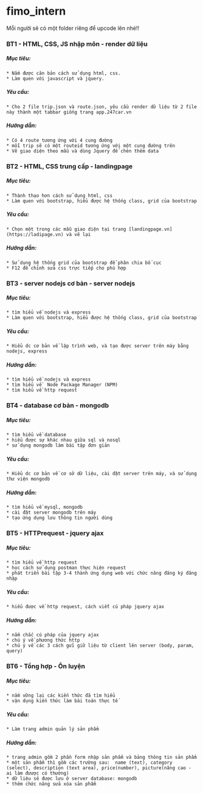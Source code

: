 # fimo_intern
Mỗi người sẽ có một folder riêng để upcode lên nhé!!
### BT1 - HTML, CSS, JS nhập môn - render dữ liệu
  ##### Mục tiêu: 
    * Nắm được căn bản cách sử dụng html, css.
    * Làm quen với javascript và jquery.
  ##### Yêu cầu:
    * Cho 2 file trip.json và route.json, yêu cầu render dữ liệu từ 2 file này thành một tabbar giống trang app.247car.vn
  ##### Hướng dẫn:
    * Có 4 route tương ứng với 4 cung đường
    * mỗi trip sẽ có một routeid tương ứng với một cung đường trên
    * Vẽ giao diện theo mẫu và dùng Jquery để chèn thêm data
    
### BT2 - HTML, CSS trung cấp - landingpage
  ##### Mục tiêu: 
    * Thành thạo hơn cách sử dụng html, css
    * Làm quen với bootstrap, hiểu được hệ thống class, grid của bootstrap 
  ##### Yêu cầu:
    * Chọn một trong các mẫu giao diện tại trang [landingpage.vn](https://ladipage.vn) và vẽ lại
  ##### Hướng dẫn:
    * Sử dụng hệ thống grid của bootstrap để phân chia bố cục
    * F12 để chỉnh sửa css trực tiếp cho phù hợp
    
### BT3 - server nodejs cơ bản - server nodejs
  ##### Mục tiêu: 
    * tìm hiểu về nodejs và express
    * Làm quen với bootstrap, hiểu được hệ thống class, grid của bootstrap 
  ##### Yêu cầu:
    * Hiểu dc cơ bản về lập trình web, và tạo được server trên máy bằng nodejs, express
  ##### Hướng dẫn:
    * tìm hiểu về nodejs và express
    * tìm hiểu về  Node Package Manager (NPM)
    * tìm hiểu về http request
    
### BT4 - database cơ bản - mongodb
  ##### Mục tiêu: 
    * tìm hiểu về database
    * hiểu được sự khác nhau giữa sql và nosql
    * sử dụng mongodb làm bài tập đơn giản
  ##### Yêu cầu:
    * Hiểu dc cơ bản về cơ sở dữ liệu, cài đặt server trên máy, và sử dụng thư viện mongodb
  ##### Hướng dẫn:
    * tìm hiểu về mysql, mongodb
    * cài đặt server mongodb trên máy
    * tạo ứng dụng lưu thông tin người dùng
### BT5 - HTTPrequest - jquery ajax
  ##### Mục tiêu: 
    * tìm hiểu về http request
    * học cách sử dụng postman thực hiện request
    * phát triển bài tập 3-4 thành ứng dụng web với chức năng đăng ký đăng nhập
  ##### Yêu cầu:
    * hiểu được về http request, cách viết cú pháp jquery ajax
  ##### Hướng dẫn:
    * nắm chắc cú pháp của jquery ajax
    * chú ý về phương thức http
    * chú ý về các 3 cách gửi giữ liệu từ client lên server (body, param, query)
### BT6 - Tổng hợp - Ôn luyện
  ##### Mục tiêu: 
    * nắm vững lại các kiến thức đã tìm hiểu
    * vận dụng kiến thức làm bài toán thực tế
  ##### Yêu cầu:
    * Làm trang admin quản lý sản phẩm
  ##### Hướng dẫn:
    * trang admin gồm 2 phần form nhập sản phẩm và bảng thông tin sản phẩm
    * một sản phẩm thì gồm các trường sau:  name (text), category (select), description (text area), price(number), picture(nâng cao - ai làm đưược có thưởng)
    * dữ liệu sẻ được lưu ở server database: mongodb
    * thêm chức năng sửa xóa sản phẩm
    
    
    
